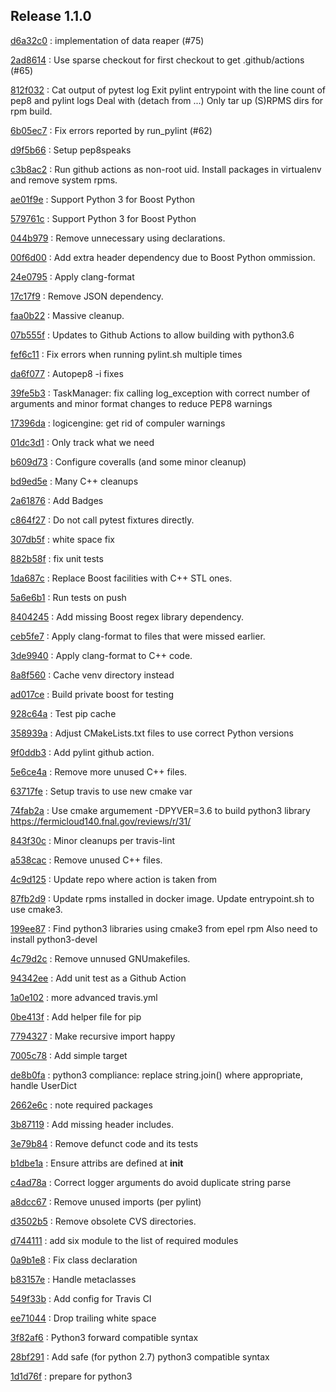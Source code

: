 ## Release 1.1.0

[d6a32c0](https://github.com/HEPCloud/decisionengine_modules/commit/d6a32c0ee35e1172cb3741a330f90590f4af28b5)
:   implementation of data reaper (#75)

[2ad8614](https://github.com/HEPCloud/decisionengine_modules/commit/2ad861452220e38ad9bf9e446a5087b73ed37a9d)
:   Use sparse checkout for first checkout to get .github/actions (#65)

[812f032](https://github.com/HEPCloud/decisionengine_modules/commit/812f03248d9b5fbc7fe079dc250b5ad25585a824)
:       Cat output of pytest log     Exit pylint entrypoint with the line count of pep8 and pylint logs     Deal with (detach from ...)     Only tar up (S)RPMS dirs for rpm build.

[6b05ec7](https://github.com/HEPCloud/decisionengine_modules/commit/6b05ec74c1e265bcd42d72317a7e604e46992eba)
:   Fix errors reported by run_pylint (#62)

[d9f5b66](https://github.com/HEPCloud/decisionengine_modules/commit/d9f5b6624de7e6be04a1bcfaebb4d005d8e197c3)
:   Setup pep8speaks

[c3b8ac2](https://github.com/HEPCloud/decisionengine_modules/commit/c3b8ac2054d673c13ed3230529f3905d6ec0d288)
:   Run github actions as non-root uid. Install packages in virtualenv and remove system rpms.

[ae01f9e](https://github.com/HEPCloud/decisionengine_modules/commit/ae01f9ec18adfeb913fc37b3923815605b00d4d5)
:   Support Python 3 for Boost Python

[579761c](https://github.com/HEPCloud/decisionengine_modules/commit/579761c898537837e2ee9152409b5c8235720b64)
:   Support Python 3 for Boost Python

[044b979](https://github.com/HEPCloud/decisionengine_modules/commit/044b979297ce0e02062a366f98d5af0731f06899)
:   Remove unnecessary using declarations.

[00f6d00](https://github.com/HEPCloud/decisionengine_modules/commit/00f6d00b1c22d02377d97960f6ccf4a47f6e3b2f)
:   Add extra header dependency due to Boost Python ommission.

[24e0795](https://github.com/HEPCloud/decisionengine_modules/commit/24e0795c349fddc3276b66c535dffc6d5f97efda)
:   Apply clang-format

[17c17f9](https://github.com/HEPCloud/decisionengine_modules/commit/17c17f9bec0a4a2402362424268514ef07d33e79)
:   Remove JSON dependency.

[faa0b22](https://github.com/HEPCloud/decisionengine_modules/commit/faa0b22f1ff193dd0e111d72ed3b890e2bf9ac54)
:   Massive cleanup.

[07b555f](https://github.com/HEPCloud/decisionengine_modules/commit/07b555f195f6ba6c2a5c77906807c066f64df6be)
:   Updates to Github Actions to allow building with python3.6

[fef6c11](https://github.com/HEPCloud/decisionengine_modules/commit/fef6c11ed26612482d4b84484a8a9e299a8654b6)
:   Fix errors when running pylint.sh multiple times

[da6f077](https://github.com/HEPCloud/decisionengine_modules/commit/da6f0774ba765e453ab54fd533c62798f0e96fe1)
:   Autopep8 -i fixes

[39fe5b3](https://github.com/HEPCloud/decisionengine_modules/commit/39fe5b33ea41295752d931e7772d453ac69b4a3f)
:   TaskManager: fix calling log_exception with correct number of arguments and minor format changes to reduce PEP8 warnings

[17396da](https://github.com/HEPCloud/decisionengine_modules/commit/17396da81cce534c9f17af5c211649fb733a45de)
:   logicengine: get rid of compuler warnings

[01dc3d1](https://github.com/HEPCloud/decisionengine_modules/commit/01dc3d1352065f8986832d03fee6595e362c5056)
:   Only track what we need

[b609d73](https://github.com/HEPCloud/decisionengine_modules/commit/b609d7361fb745cc2c399f20cfc2c8504e89b9d3)
:   Configure coveralls (and some minor cleanup)

[bd9ed5e](https://github.com/HEPCloud/decisionengine_modules/commit/bd9ed5edd0d25830b697be737f15e7f2358796dd)
:   Many C++ cleanups

[2a61876](https://github.com/HEPCloud/decisionengine_modules/commit/2a61876cdef98fed5b7d8f851dfa26258da176d2)
:   Add Badges

[c864f27](https://github.com/HEPCloud/decisionengine_modules/commit/c864f27fda4ba73b851b5231cfa5d7f36f999f72)
:   Do not call pytest fixtures directly.

[307db5f](https://github.com/HEPCloud/decisionengine_modules/commit/307db5f6ee45c93d4126429514ad90cb74376a8f)
:   white space fix

[882b58f](https://github.com/HEPCloud/decisionengine_modules/commit/882b58fb3033f6bce31d594d486ae93859084461)
:   fix unit tests

[1da687c](https://github.com/HEPCloud/decisionengine_modules/commit/1da687c3a391862a114c9ef54ad9dffeed7c4f9c)
:   Replace Boost facilities with C++ STL ones.

[5a6e6b1](https://github.com/HEPCloud/decisionengine_modules/commit/5a6e6b11d02a102f0b2d7ce03b8d1a5bf3fb4fc3)
:   Run tests on push

[8404245](https://github.com/HEPCloud/decisionengine_modules/commit/8404245d95e8554366579378057787b3466b05de)
:   Add missing Boost regex library dependency.

[ceb5fe7](https://github.com/HEPCloud/decisionengine_modules/commit/ceb5fe7ad9c117ea251014d513fedd4b78e7d58a)
:   Apply clang-format to files that were missed earlier.

[3de9940](https://github.com/HEPCloud/decisionengine_modules/commit/3de99403d2416d5b0eaaeb943dbc0552da468bc2)
:   Apply clang-format to C++ code.

[8a8f560](https://github.com/HEPCloud/decisionengine_modules/commit/8a8f560b07805600e55cf01a38d9e4520e9034bb)
:   Cache venv directory instead

[ad017ce](https://github.com/HEPCloud/decisionengine_modules/commit/ad017ce5eb27277b2fd20609d77687b200f74956)
:   Build private boost for testing

[928c64a](https://github.com/HEPCloud/decisionengine_modules/commit/928c64a1a5a0605390351a2e2eafd8366fb76620)
:   Test pip cache

[358939a](https://github.com/HEPCloud/decisionengine_modules/commit/358939ad3551a94392871c25584f09329de848e6)
:   Adjust CMakeLists.txt files to use correct Python versions

[9f0ddb3](https://github.com/HEPCloud/decisionengine_modules/commit/9f0ddb37b05cc2147aa5244242f344dbd3ca44d8)
:           Add pylint github action.

[5e6ce4a](https://github.com/HEPCloud/decisionengine_modules/commit/5e6ce4aa6a3713dcf64fd055148815de347c0bde)
:   Remove more unused C++ files.

[63717fe](https://github.com/HEPCloud/decisionengine_modules/commit/63717fe17f1519791d720907b7492efcce67b50c)
:   Setup travis to use new cmake var

[74fab2a](https://github.com/HEPCloud/decisionengine_modules/commit/74fab2ae8c779b8dc252de880674de55e39cfff8)
:   Use cmake argumement -DPYVER=3.6 to build python3 library https://fermicloud140.fnal.gov/reviews/r/31/

[843f30c](https://github.com/HEPCloud/decisionengine_modules/commit/843f30cccc35a5bf73af4a3a460bf33a2820ada6)
:   Minor cleanups per travis-lint

[a538cac](https://github.com/HEPCloud/decisionengine_modules/commit/a538cac4b8202d0c2e861e082e23e72f41d4f2a5)
:   Remove unused C++ files.

[4c9d125](https://github.com/HEPCloud/decisionengine_modules/commit/4c9d12549cff4e5f5545d505668a4c23bd218dfe)
:   Update repo where action is taken from

[87fb2d9](https://github.com/HEPCloud/decisionengine_modules/commit/87fb2d91b8afef4d9096e0dd3721e432c44b365a)
:   Update rpms installed in docker image. Update entrypoint.sh to use cmake3.

[199ee87](https://github.com/HEPCloud/decisionengine_modules/commit/199ee875b98ec21f565fbcbef21364d5849323f2)
:   Find python3 libraries using cmake3 from epel rpm Also need to install python3-devel

[4c79d2c](https://github.com/HEPCloud/decisionengine_modules/commit/4c79d2c4ade0341457556166b591312c5211d46b)
:   Remove unnused GNUmakefiles.

[94342ee](https://github.com/HEPCloud/decisionengine_modules/commit/94342eea07ee2219bc17280b2a3fc2a60e08ea8a)
:   Add unit test as a Github Action

[1a0e102](https://github.com/HEPCloud/decisionengine_modules/commit/1a0e1029e19a51ccce38099702ee8fe8ba09c860)
:   more advanced travis.yml

[0be413f](https://github.com/HEPCloud/decisionengine_modules/commit/0be413f14994d14c1631eedb5d644280e26976f9)
:   Add helper file for pip

[7794327](https://github.com/HEPCloud/decisionengine_modules/commit/77943276d9f971b9ba9c023d51088286b9ec0249)
:   Make recursive import happy

[7005c78](https://github.com/HEPCloud/decisionengine_modules/commit/7005c78a94aa9c14051b0a5bdcf2eb43e87b1736)
:   Add simple target

[de8b0fa](https://github.com/HEPCloud/decisionengine_modules/commit/de8b0fa8a345d2c3bb73a906d651cb58814688aa)
:   python3 compliance: replace string.join() where appropriate, handle UserDict

[2662e6c](https://github.com/HEPCloud/decisionengine_modules/commit/2662e6c7dec784f99cb49c2446cac87db1aece8f)
:   note required packages

[3b87119](https://github.com/HEPCloud/decisionengine_modules/commit/3b87119455b6e206b93ff4c4ffdc3a330c22a8ca)
:   Add missing header includes.

[3e79b84](https://github.com/HEPCloud/decisionengine_modules/commit/3e79b84afce941627159ae44e33c4e2f2848c474)
:   Remove defunct code and its tests

[b1dbe1a](https://github.com/HEPCloud/decisionengine_modules/commit/b1dbe1a03aa795a2518a9454aeef7f13a9cc38fb)
:   Ensure attribs are defined at __init__

[c4ad78a](https://github.com/HEPCloud/decisionengine_modules/commit/c4ad78af75d650ae7e58646ad33ae22e80257e1d)
:   Correct logger arguments do avoid duplicate string parse

[a8dcc67](https://github.com/HEPCloud/decisionengine_modules/commit/a8dcc679b375da05073f115004771ed3614c8f6a)
:   Remove unused imports (per pylint)

[d3502b5](https://github.com/HEPCloud/decisionengine_modules/commit/d3502b5e61fbb013d329845b2c3e5c1baee24594)
:   Remove obsolete CVS directories.

[d744111](https://github.com/HEPCloud/decisionengine_modules/commit/d744111e98a7c9d6afc665fdc7a463906fa1bb15)
:   add six module to the list of required modules

[0a9b1e8](https://github.com/HEPCloud/decisionengine_modules/commit/0a9b1e8d18f3c51ca7bb11542e3d1e61aa77b6bc)
:   Fix class declaration

[b83157e](https://github.com/HEPCloud/decisionengine_modules/commit/b83157ea62b8780fa3febedc1570ad7e5484a269)
:   Handle metaclasses

[549f33b](https://github.com/HEPCloud/decisionengine_modules/commit/549f33bf8c29ecfd43412a80b66889d8ae40e8bb)
:   Add config for Travis CI

[ee71044](https://github.com/HEPCloud/decisionengine_modules/commit/ee71044acc50848eb0b021f976336bd11a0f25a1)
:   Drop trailing white space

[3f82af6](https://github.com/HEPCloud/decisionengine_modules/commit/3f82af6ff7d9862b2b5e42cd6f0cd57df8d67604)
:   Python3 forward compatible syntax

[28bf291](https://github.com/HEPCloud/decisionengine_modules/commit/28bf291877537d5f819dfca6bd6be97b7536576f)
:   Add safe (for python 2.7) python3 compatible syntax

[1d1d76f](https://github.com/HEPCloud/decisionengine_modules/commit/1d1d76fd0b7a1bf485e959439d9cb2723835049e)
:   prepare for python3

